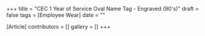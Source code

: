 +++
title = "CEC 1 Year of Service Oval Name Tag - Engraved (90's)"
draft = false
tags = [Employee Wear]
date = ""

[Article]
contributors = []
gallery = []
+++